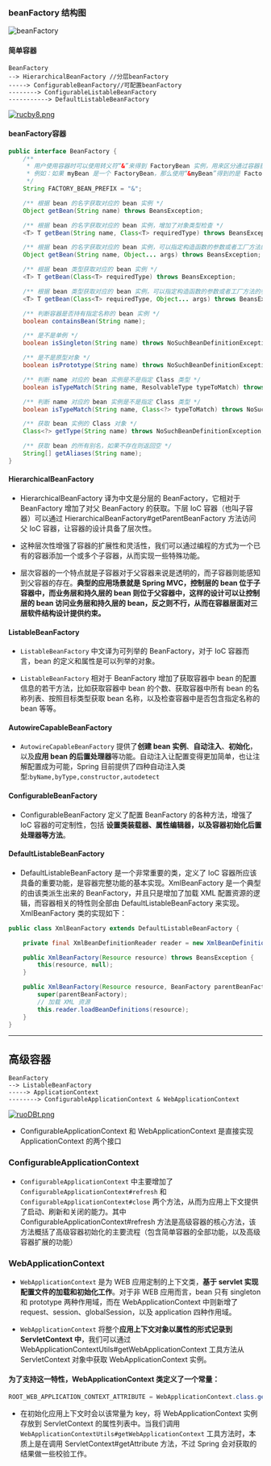 ### beanFactory 结构图

![beanFactory](../images/beanFactory结构图.png)

#### 简单容器

````
BeanFactory
--> HierarchicalBeanFactory //分层beanFactory
-----> ConfigurableBeanFactory//可配置beanFactory
--------> ConfigurableListableBeanFactory
-----------> DefaultListableBeanFactory
````

[![rucby8.png](../images/beanFactory结构图2.png)](https://imgchr.com/i/rucby8)

#### beanFactory容器

````java
public interface BeanFactory {
    /**
     * 用户使用容器时可以使用转义符“&”来得到 FactoryBean 实例，用来区分通过容器获取的是 FactoryBean 产生的对象还是获取 FactoryBean 实例本身，
     * 例如：如果 myBean 是一个 FactoryBean，那么使用“&myBean”得到的是 FactoryBean 实例，而不是 myBean 这个由 FactoryBean 构造的实例
     */
    String FACTORY_BEAN_PREFIX = "&";

    /** 根据 bean 的名字获取对应的 bean 实例 */
    Object getBean(String name) throws BeansException;

    /** 根据 bean 的名字获取对应的 bean 实例，增加了对象类型检查 */
    <T> T getBean(String name, Class<T> requiredType) throws BeansException;

    /** 根据 bean 的名字获取对应的 bean 实例，可以指定构造函数的参数或者工厂方法的参数 */
    Object getBean(String name, Object... args) throws BeansException;

    /** 根据 bean 类型获取对应的 bean 实例 */
    <T> T getBean(Class<T> requiredType) throws BeansException;

    /** 根据 bean 类型获取对应的 bean 实例，可以指定构造函数的参数或者工厂方法的参数 */
    <T> T getBean(Class<T> requiredType, Object... args) throws BeansException;

    /** 判断容器是否持有指定名称的 bean 实例 */
    boolean containsBean(String name);

    /** 是不是单例 */
    boolean isSingleton(String name) throws NoSuchBeanDefinitionException;

    /** 是不是原型对象 */
    boolean isPrototype(String name) throws NoSuchBeanDefinitionException;

    /** 判断 name 对应的 bean 实例是不是指定 Class 类型 */
    boolean isTypeMatch(String name, ResolvableType typeToMatch) throws NoSuchBeanDefinitionException;

    /** 判断 name 对应的 bean 实例是不是指定 Class 类型 */
    boolean isTypeMatch(String name, Class<?> typeToMatch) throws NoSuchBeanDefinitionException;

    /** 获取 bean 实例的 Class 对象 */
    Class<?> getType(String name) throws NoSuchBeanDefinitionException;

    /** 获取 bean 的所有别名，如果不存在则返回空 */
    String[] getAliases(String name);
}
````

#### HierarchicalBeanFactory

- HierarchicalBeanFactory 译为中文是分层的 BeanFactory，它相对于 BeanFactory 增加了对父 BeanFactory 的获取。下层 IoC 容器（也叫子容器）可以通过 HierarchicalBeanFactory#getParentBeanFactory 方法访问父 IoC 容器，让容器的设计具备了层次性。

- 这种层次性增强了容器的扩展性和灵活性，我们可以通过编程的方式为一个已有的容器添加一个或多个子容器，从而实现一些特殊功能。

- 层次容器的一个特点就是子容器对于父容器来说是透明的，而子容器则能感知到父容器的存在。__典型的应用场景就是 Spring MVC，控制层的 bean 位于子容器中，而业务层和持久层的 bean 则位于父容器中，这样的设计可以让控制层的 bean
访问业务层和持久层的 bean，反之则不行，从而在容器层面对三层软件结构设计提供约束。__

#### ListableBeanFactory

- `ListableBeanFactory` 中文译为可列举的 BeanFactory，对于 IoC 容器而言，bean 的定义和属性是可以列举的对象。

- `ListableBeanFactory` 相对于 BeanFactory 增加了获取容器中 bean 的配置信息的若干方法，比如获取容器中 bean 的个数、获取容器中所有 bean 的名称列表、按照目标类型获取 bean
名称，以及检查容器中是否包含指定名称的 bean 等等。

#### AutowireCapableBeanFactory

- `AutowireCapableBeanFactory` 提供了**创建 bean 实例**、**自动注入**、**初始化**，以及**应用 bean 的后置处理器**等功能。自动注入让配置变得更加简单，也让注解配置成为可能，Spring
目前提供了四种自动注入类型:`byName,byType,constructor,autodetect`

#### ConfigurableBeanFactory

- ConfigurableBeanFactory 定义了配置 BeanFactory 的各种方法，增强了 IoC 容器的可定制性，包括 __设置类装载器、属性编辑器，以及容器初始化后置处理器等方法__。

#### DefaultListableBeanFactory

- DefaultListableBeanFactory 是一个非常重要的类，定义了 IoC 容器所应该具备的重要功能，是容器完整功能的基本实现。XmlBeanFactory 是一个典型的由该类派生出来的
BeanFactory，并且只是增加了加载 XML 配置资源的逻辑，而容器相关的特性则全部由 DefaultListableBeanFactory 来实现。XmlBeanFactory 类的实现如下：

````java
public class XmlBeanFactory extends DefaultListableBeanFactory {

    private final XmlBeanDefinitionReader reader = new XmlBeanDefinitionReader(this);

    public XmlBeanFactory(Resource resource) throws BeansException {
        this(resource, null);
    }

    public XmlBeanFactory(Resource resource, BeanFactory parentBeanFactory) throws BeansException {
        super(parentBeanFactory);
        // 加载 XML 资源
        this.reader.loadBeanDefinitions(resource);
    }
}
````
----
## 高级容器

````
BeanFactory
--> ListableBeanFactory
-----> ApplicationContext
--------> ConfigurableApplicationContext & WebApplicationContext
````

[![ruoDBt.png](../images/beanFactory结构图3.png)](https://imgchr.com/i/ruoDBt)

-  ConfigurableApplicationContext 和 WebApplicationContext 是直接实现 ApplicationContext 的两个接口

### ConfigurableApplicationContext

- `ConfigurableApplicationContext` 中主要增加了 `ConfigurableApplicationContext#refresh` 和 `ConfigurableApplicationContext#close`
两个方法，从而为应用上下文提供了启动、刷新和关闭的能力。其中 ConfigurableApplicationContext#refresh
方法是高级容器的核心方法，该方法概括了高级容器初始化的主要流程（包含简单容器的全部功能，以及高级容器扩展的功能）

### WebApplicationContext

- `WebApplicationContext` 是为 WEB 应用定制的上下文类，**基于 servlet 实现配置文件的加载和初始化工作**。对于非 WEB 应用而言，bean 只有 singleton 和 prototype 两种作用域，而在
  WebApplicationContext 中则新增了 request、session、globalSession，以及 application 四种作用域。

- `WebApplicationContext` 将整个**应用上下文对象以属性的形式记录到 ServletContext 中**，我们可以通过 WebApplicationContextUtils#getWebApplicationContext
  工具方法从 ServletContext 对象中获取 WebApplicationContext 实例。

#### 为了支持这一特性，WebApplicationContext 类定义了一个常量：

````java
ROOT_WEB_APPLICATION_CONTEXT_ATTRIBUTE = WebApplicationContext.class.getName() + ".ROOT"
````

- 在初始化应用上下文时会以该常量为 key，将 WebApplicationContext 实例存放到 ServletContext 的属性列表中。当我们调用
`WebApplicationContextUtils#getWebApplicationContext` 工具方法时，本质上是在调用 ServletContext#getAttribute 方法，不过 Spring
会对获取的结果做一些校验工作。

